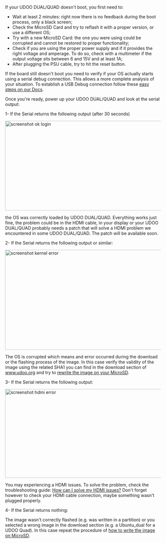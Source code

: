 If your UDOO DUAL/QUAD doesn't boot, you first need to:


* Wait at least 2 minutes: right now there is no feedback during the boot process, only a black screen;
* Check the MicroSD Card and try to reflash it with a proper version, or use a different OS;
* Try with a new MicroSD Card: the one you were using could be corrupted and cannot be restored to proper functionality;
* Check if you are using the proper power supply and if it provides the right voltage and amperage. To do so, check with a multimeter if the output voltage sits between 6 and 15V and at least 1A;
* After plugging the PSU cable, try to hit the reset button.


If the board still doesn't boot you need to verify if your OS actually starts using a serial debug connection. This allows a more complete analysis of your situation. To establish a USB Debug connection follow these <a href="/docs/Basic_Setup/Connecting_Via_Serial_Cable.html">easy steps on our Docs</a>.

Once you're ready, power up your UDOO DUAL/QUAD and look at the serial output:



1- If the Serial returns the following output (after 30 seconds)

<img class="alignnone size-full wp-image-2438" alt="screenshot ok login" src="http://www.udoo.org/wp-content/uploads/2013/10/screenshot-ok-login.jpg" width="550" height="290" />

the OS was correctly loaded by UDOO DUAL/QUAD. Everything works just fine, the problem could be in the HDMI cable, in your display or your UDOO DUAL/QUAD probably needs a patch that will solve a HDMI problem we encountered in some UDOO DUAL/QUAD. The patch will be available soon.



2- If the Serial returns the following output or similar:

<img class="alignnone size-full wp-image-2437" alt="screenshot kernel error" src="http://www.udoo.org/wp-content/uploads/2013/10/screenshot-kernel-error.jpg" width="550" height="323" />

The OS is corrupted which means and error occurred during the download or the flashing process of the image. In this case verify the validity of the image using the related SHA1 you can find in the download section of <a title="udoo" href="http://www.udoo.org/downloads/" target="_blank">www.udoo.org</a> and try to <a title="Write the image on MicroSD" href="/docs/Getting_Started/Create_A_Bootable_MicroSD_card_for_UDOO" target="_blank">rewrite the image on your MicroSD</a>.



3- If the Serial returns the following output:

<img class="alignnone size-full wp-image-2436" alt="screenshot hdmi error" src="http://www.udoo.org/wp-content/uploads/2013/10/screenshot-hdmi-error.jpg" width="550" height="287" />

You may experiencing a HDMI issues. To solve the problem, check the troubleshooting guide: <a title="HDMI patch" href="/docs/Troubleshooting/How_Can_I_Solve_My_HDMI_Issues" target="_blank">How can I solve my HDMI issues?</a> Don't forget however to check your HDMI cable connection, maybe something wasn't plugged properly.



4- If the Serial returns nothing:

The image wasn't correctly flashed (e.g. was written in a partition) or you selected a wrong image in the download section (e.g. a Ubuntu_dual for a UDOO Quad). In this case repeat the procedure of <a title="Write the image on MircoSD" href="/docs/Getting_Started/Create_A_Bootable_MicroSD_card_for_UDOO" target="_blank">how to write the image on MicroSD</a>.
